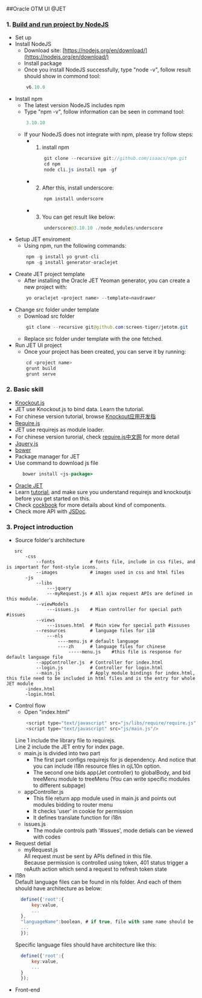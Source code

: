 ##Oracle OTM UI @JET

### 1. [Build and run project by NodeJS](http://www.oracle.com/webfolder/technetwork/jet/globalGetStarted.html)
 
 * Set up
  * Install NodeJS 
    * Download site: [https://nodejs.org/en/download/](https://nodejs.org/en/download/)
    * Install package
    * Once you install NodeJS successfully, type "node -v", follow result should show in commond tool:
    ```java
        v6.10.0
    ```
  * Install npm
    * The latest version NodeJS includes npm
    * Type "npm -v", follow information can be seen in command tool:
    ```java
        3.10.10
    ```
    * If your NodeJS does not integrate with npm, please try follow steps:
      * 1. install npm
        ```java
            git clone --recursive git://github.com/isaacs/npm.git 
            cd npm 
            node cli.js install npm -gf 
        ```
      * 2. After this, install underscore:
        ```java
            npm install underscore
        ```
      * 3. You can get result like below:
        ```java
            underscore@3.10.10 ./node_modules/underscore 
        ```
  * Setup JET enviroment
    * Using npm, run the following commands:
    ```java
        npm -g install yo grunt-cli
        npm -g install generator-oraclejet
    ```
  * Create JET project template
    * After installing the Oracle JET Yeoman generator, you can create a new project with:
    ```java
        yo oraclejet <project name> --template=navdrawer
    ```
  * Change src folder under template
    * Download src folder 
    ```java
        git clone --recursive git@github.com:screen-tiger/jetotm.git
    ```
    * Replace src folder under template with the one fetched.
  * Run JET UI project
    * Once your project has been created, you can serve it by running:
    ```java
        cd <project name>
        grunt build
        grunt serve
    ```

### 2. Basic skill
 
 * [Knockout.js](http://learn.knockoutjs.com)
  * JET use Knockout.js to bind data. Learn the tutorial.
  * For chinese version tutorial, browse [Knockout应用开发指](http://www.cnblogs.com/TomXu/archive/2011/11/21/2257154.html)
 * [Require.js](http://requirejs.org/)
  * JET use requirejs as module loader.
  * For chinese version turorial, check [require.js中文网](http://www.requirejs.cn/) for more detail
 * [Jquery.js](http://jquery.com/)
 * [bower](https://bower.io/)
  * Package manager for JET
  * Use command to download js file
  ```java
        bower install <js-package>
   ```
 * [Oracle JET](http://www.oracle.com/technetwork/developer-tools/jet/overview/index.html)
  * Learn [tutorial](http://docs.oracle.com/middleware/jet310/jet/index.html), and make sure you understand requirejs and knockoutjs before you get started on this.
  * Check [cockbook](http://www.oracle.com/webfolder/technetwork/jet/jetCookbook.html) for more details about kind of components.
  * Check more API with [JSDoc](http://www.oracle.com/webfolder/technetwork/jet/jsdocs/index.html).

### 3. Project introduction
 * Source folder's architecture
 ```
    src
        -css
            --fonts             # fonts file, include in css files, and is important for font-style icons.
            --images            # images used in css and html files
        -js
            --libs
                ---jquery
                ---myRequest.js # All ajax request APIs are defined in this module.
            --viewModels
                ---issues.js    # Mian controller for special path #issues
            --views
                ---issues.html  # Main view for special path #issuses
            --resources         # language files for i18
                ---nls
                    ----menu.js # default language
                    ----zh      # language files for chinese
                        -----menu.js    #this file is response for default language file
            --appController.js  # Controller for index.html
            --login.js          # Controller for login.html
            --main.js           # Apply module bindings for index.html, this file need to be included in html files and is the entry for whole JET module
        -index.html
        -login.html
 ```
* Control flow
    * Open "index.html"
    ```java
        <script type="text/javascript" src="js/libs/require/require.js"/>
        <script type="text/javascript" src="js/main.js"/>
    ```
    Line 1 include the library file to requirejs.   
    Line 2 include the JET entry for index page.
    * main.js is divided into two part
      * The first part configs requirejs for js dependency. And notice that you can include i18n resource files in ojL10n option.
      * The second one bids app(Jet controller)  to globalBody, and bid treeMenu module to treeMenu (You can write specific modules to different subpage)
    * appController.js
      * This file return app module used in main.js and points out modules bidding to router menu
      * It checks 'user' in cookie for permission
      * It defines translate function for i18n
    * issues.js
      * The module controls path  '#issues', mode detials can be viewed with codes
* Request detial
    * myRequest.js    
    All request must be sent by APIs defined in this file.    
    Because permission is controlled using token, 401 status trigger a reAuth action which send a request to refresh token state
* I18n    
  Default language files can be found in nls folder. And each of them should have architecture as below:
  ```javascript
    define({'root':{
        key:value,
        ...
    },
    "languageName":boolean, # if true, file with same name should be found in the language folder
    ...
    });
  ```
  Specific language files should have architecture like this:
  ```javascript
    define({'root':{
        key:value,
        ...
    }
    });
  ```
* Front-end    
  
